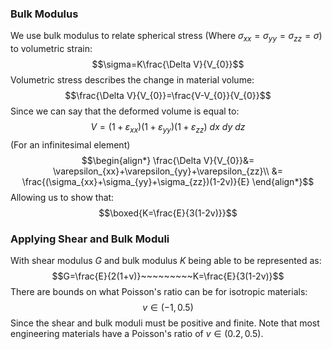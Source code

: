 ### Bulk Modulus
We use bulk modulus to relate spherical stress (Where $\sigma_{xx}=\sigma_{yy}=\sigma_{zz}=\sigma$) to volumetric strain:
$$\sigma=K\frac{\Delta V}{V_{0}}$$
Volumetric stress describes the change in material volume:
$$\frac{\Delta V}{V_{0}}=\frac{V-V_{0}}{V_{0}}$$
Since we can say that the deformed volume is equal to:
$$V=(1+\varepsilon_{xx})(1+\varepsilon_{yy})(1+\varepsilon_{zz})~dx~dy~dz$$
(For an infinitesimal element)
$$\begin{align*}
\frac{\Delta V}{V_{0}}&= \varepsilon_{xx}+\varepsilon_{yy}+\varepsilon_{zz}\\
&= \frac{(\sigma_{xx}+\sigma_{yy}+\sigma_{zz})(1-2v)}{E}
\end{align*}$$
Allowing us to show that:
$$\boxed{K=\frac{E}{3(1-2v)}}$$
### Applying Shear and Bulk Moduli
With shear modulus $G$ and bulk modulus $K$ being able to be represented as:
$$G=\frac{E}{2(1+v)}~~~~~~~~~K=\frac{E}{3(1-2v)}$$
There are bounds on what Poisson's ratio can be for isotropic materials:
$$v\in(-1,0.5)$$
Since the shear and bulk moduli must be positive and finite.
Note that most engineering materials have a Poisson's ratio of $v \in (0.2,0.5)$.
